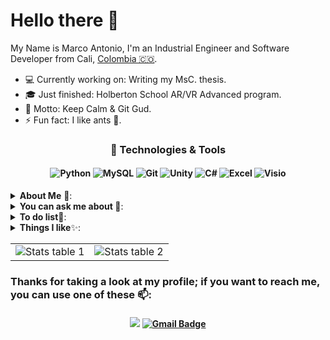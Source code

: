 ﻿# Hello there 👋

My Name is Marco Antonio, I'm an Industrial Engineer and Software Developer from Cali, [Colombia 🇨🇴](https://www.google.com/maps/place/Colombia/@4,-72z/). 

* 💻 Currently working on: Writing my MsC. thesis.
* 🎓 Just finished: Holberton School AR/VR Advanced program.
* 💬 Motto: Keep Calm & Git Gud. 
* ⚡ Fun fact: I like ants 🐜.

<h3 align="center">🚀 Technologies & Tools</h3>
<h4 align="Center">

![Python](https://img.shields.io/badge/-Python-%234B8BBE?style=for-the-badge&logo=python&logoColor=%23ffffff)
![MySQL](https://img.shields.io/badge/-MySQL-%2300758F?style=for-the-badge&logo=mysql&logoColor=%23ffffff)
![Git](https://img.shields.io/badge/-Git-%23F05032?style=for-the-badge&logo=git&logoColor=%23ffffff)
![Unity](https://img.shields.io/badge/-Unity-%23Fff?style=for-the-badge&logo=unity&logoColor=%23000)
![C#](https://img.shields.io/badge/-CSharp-%23A179DC?style=for-the-badge&logo=csharp&logoColor=%23280168)
![Excel](https://img.shields.io/badge/-Microsoft_Excel-%23015C01?style=for-the-badge&logo=microsoftexcel&logoColor=%23fff)
![Visio](https://img.shields.io/badge/-Microsoft_Visio-%230101FF?style=for-the-badge&logo=microsoftvisio&logoColor=%23fff)

</h4>

<details>
<summary><b> About Me</b> 🤔:</summary>

* Industrial Engineer from [Javeriana Cali](https://www.javerianacali.edu.co){:target="_blank" rel="noopener"}.
* Software Engineer from [Holberton School Cali](https://www.holbertoncolombia.com){:target="_blank" rel="noopener"}.
* MsC. student in [Industrial Controls](https://www.unipamplona.edu.co/maestriacontrolesindustriales/){:target="_blank" rel="noopener"} at [University of Pamplona](https://www.unipamplona.edu.co){:target="_blank" rel="noopener"}, North of Santander (writing my Thesis).
* Interested in videogame mechanics and math-based solutions.
* Head of the "MechanicANT" videogame development team.
* I have a lot of non-formal self-taugh knowledge.

</details>

<details>
<summary><b> You can ask me about </b>💬:</summary>

* Backend issues and solutions.
* Process analysis and improvement.
* General problem-solving recommendations.
* Calculus and math-based implementations.
* Anything that requires high attention to detail.
* Automatic process control (although I'm still learning about this one).</td>
</details>

<details>
<summary><b> To do list</b>🌱:</summary>

* Finish my Thesis and get that Industrial Controls Master's degree.
* Lead the MechanicANT team to make better and better videogames.
* Start to learn Unreal Engine (need a better PC).
* Become better at Unity Engine.
* [Try to take over the world.](https://www.youtube.com/watch?v=2B3slX6-_20){:target="_blank" rel="noopener"}
</details>

<details>
<summary><b>Things I like</b>✨:</summary>

* I love to teach.
* Organized lists.
* Automatic machines.
* Horror movies and books.
* Solving problems (also puzzles).
* Work with my hands (as in cooking or crafting).
* Study and understand complex systems (specially those involving math.
</details>

<table align="center">
    <tr>
        <td><img src="https://github-readme-stats.vercel.app/api?username=MarcoANT9&hide=issues&show_icons=true&theme=algolia" alt="Stats table 1"></td>
        <td><img src="https://github-readme-stats.vercel.app/api/top-langs/?username=MarcoANT9&layout=compact&theme=algolia" alt="Stats table 2"></td>
    </tr>
</table>

### Thanks for taking a look at my profile; if you want to reach me, you can use one of these 📫:

<h4 align="Center">

[<img src="https://img.shields.io/badge/Marco_Antonio-%230077B5.svg?&style=for-the-badge&logo=linkedin&logoColor=white"/>](https://www.linkedin.com/in/marcoant91/)
[![Gmail Badge](https://img.shields.io/badge/Gmail-c14438?style=for-the-badge&logo=Gmail&logoColor=white&link=mailto:marcoan7calderon@gmail.com)](mailto:marcoan7calderon@gmail.com)

</h4>
<!--
**MarcoANT9/marcoANT9** is a ✨ _special_ ✨ repository because its `README.md` (this file) appears on your GitHub profile.

Here are some ideas to get you started:

- 🔭 I’m currently working on ...
- 🌱 I’m currently learning ...
- 👯 I’m looking to collaborate on ...
- 🤔 I’m looking for help with ...
- 💬 Ask me about ...
- 📫 How to reach me: ...
- 😄 Pronouns: ...
- ⚡ Fun fact: ...
-->
